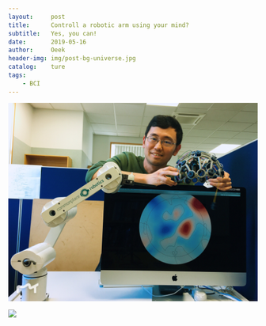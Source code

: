 ```yaml
---
layout:     post                          
title:      Controll a robotic arm using your mind?
subtitle:   Yes, you can!
date:       2019-05-16
author:     Oeek                          
header-img: img/post-bg-universe.jpg          
catalog:    ture                             
tags:
    - BCI
---
```

<img src="img/BCI1.jpeg">


![](https://github.com/WangYiOtago/WangYiOtago.github.io/blob/master/img/BCI1.jpeg)
